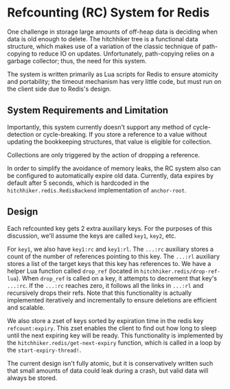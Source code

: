 # Refcounting (RC) System for Redis

One challenge in storage large amounts of off-heap data is deciding when data is old enough to delete.
The hitchhiker tree is a functional data structure, which makes use of a variation of the classic technique of path-copying to reduce IO on updates.
Unfortunately, path-copying relies on a garbage collector;
thus, the need for this system.

The system is written primarily as Lua scripts for Redis to ensure atomicity and portability;
the timeout mechanism has very little code, but must run on the client side due to Redis's design.

## System Requirements and Limitation

Importantly, this system currently doesn't support any method of cycle-detection or cycle-breaking.
If you store a reference to a value without updating the bookkeeping structures,
that value is eligible for collection.

Collections are only triggered by the action of dropping a reference.

In order to simplify the avoidance of memory leaks, the RC system also can be configured
to automatically expire old data.
Currently, data expires by default after 5 seconds, which is hardcoded in the `hitchhiker.redis.RedisBackend` implementation of `anchor-root`.

## Design

Each refcounted key gets 2 extra auxiliary keys.
For the purposes of this discussion, we'll assume the keys are called `key1`, `key2`, etc.

For `key1`, we also have `key1:rc` and `key1:rl`.
The `...:rc` auxiliary stores a count of the number of references pointing to this key.
The `...:rl` auxiliary stores a list of the target keys that this key has references to.
We have a helper Lua function called `drop_ref` (located in `hitchhiker.redis/drop-ref-lua`).
When `drop_ref` is called on a key, it attempts to decrement that key's `...:rc`.
If the `...:rc` reaches zero, it follows all the links in `...:rl` and recursively drops their refs.
Note that this functionality is actually implemented iteratively and incrementally to ensure deletions are efficient and scalable.

We also store a zset of keys sorted by expiration time in the redis key `refcount:expiry`.
This zset enables the client to find out how long to sleep until the next expiring key will be ready.
This functionality is implemented by the `hitchhiker.redis/get-next-expiry` function, which is called in a loop by the `start-expiry-thread!`.

The current design isn't fully atomic, but it is conservatively written such that small amounts of data could leak during a crash, but valid data will always be stored.
